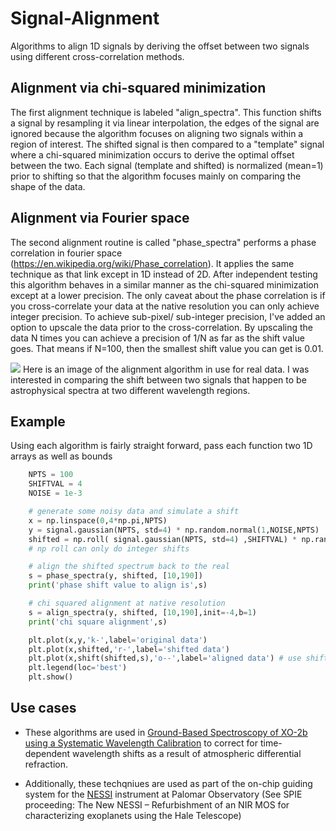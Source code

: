 # Signal-Alignment
Algorithms to align 1D signals by deriving the offset between two signals using different cross-correlation methods. 


## Alignment via chi-squared minimization
The first alignment technique is labeled "align_spectra". This function shifts a signal by resampling it via linear interpolation, the edges of the signal are ignored because the algorithm focuses on aligning two signals within a region of interest. The shifted signal is then compared to a "template" signal where a chi-squared minimization occurs to derive the optimal offset between the two. Each signal (template and shifted) is normalized (mean=1) prior to shifting so that the algorithm focuses mainly on comparing the shape of the data. 


## Alignment via Fourier space
The second alignment routine is called "phase_spectra" performs a phase correlation in fourier space (https://en.wikipedia.org/wiki/Phase_correlation). It applies the same technique as that link except in 1D instead of 2D. After independent testing this algorithm behaves in a similar manner as the chi-squared minimization except at a lower precision. The only caveat about the phase correlation is if you cross-correlate your data at the native resolution you can only achieve integer precision. To achieve sub-pixel/ sub-integer precision, I've added an option to upscale the data prior to the cross-correlation. By upscaling the data N times you can achieve a precision of 1/N as far as the shift value goes. That means if N=100, then the smallest shift value you can get is 0.01. 

![](https://github.com/pearsonkyle/Signal-Alignment/blob/master/images/cross-correlation.png)
Here is an image of the alignment algorithm in use for real data. I was interested in comparing the shift between two signals that happen to be astrophysical spectra at two different wavelength regions. 

## Example
Using each algorithm is fairly straight forward, pass each function two 1D arrays as well as bounds 
``` python
    NPTS = 100
    SHIFTVAL = 4
    NOISE = 1e-3

    # generate some noisy data and simulate a shift
    x = np.linspace(0,4*np.pi,NPTS)
    y = signal.gaussian(NPTS, std=4) * np.random.normal(1,NOISE,NPTS)
    shifted = np.roll( signal.gaussian(NPTS, std=4) ,SHIFTVAL) * np.random.normal(1,NOISE,NPTS)
    # np roll can only do integer shifts

    # align the shifted spectrum back to the real
    s = phase_spectra(y, shifted, [10,190])
    print('phase shift value to align is',s)

    # chi squared alignment at native resolution
    s = align_spectra(y, shifted, [10,190],init=-4,b=1)
    print('chi square alignment',s)

    plt.plot(x,y,'k-',label='original data')
    plt.plot(x,shifted,'r-',label='shifted data')
    plt.plot(x,shift(shifted,s),'o--',label='aligned data') # use shift function to linearly interp data
    plt.legend(loc='best')
    plt.show()
```

## Use cases
* These algorithms are used in [Ground-Based Spectroscopy of XO-2b using a Systematic Wavelength Calibration](https://www.overleaf.com/read/nprsyzqjtqqb) to correct for time-dependent wavelength shifts as a result of atmospheric differential refraction. 

* Additionally, these techqniues are used as part of the on-chip guiding system for the [NESSI](https://en.wikipedia.org/wiki/New_Mexico_Exoplanet_Spectroscopic_Survey_Instrument) instrument at Palomar Observatory (See SPIE proceeding: The New NESSI – Refurbishment of an NIR MOS for characterizing exoplanets using the Hale Telescope)
